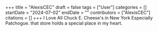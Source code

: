 +++
title = "AlexisCEC"
draft = false
tags = ["User"]
categories = []
startDate = "2024-07-02"
endDate = ""
contributors = ["AlexisCEC"]
citations = []
+++
I Love All Chuck E. Cheese's in New York Especially Patchogue. that store holds a special place in my heart.
